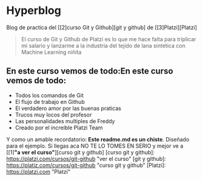 # Hyperblog
Blog de practica del [[2]curso Git y Github][git y github] de [[3]Platzi][Platzi]
>El curso de Git y Github de Platzi es lo que me hace falta para triplicar mi salario y lanzarme a la industria del tejido de lana sintetica con Machine Learning
>niñita

## En este curso vemos de todo:En este curso vemos de todo:
* Todos los comandos de Git
* El flujo de trabajo en Github
* El verdadero amor por las buenas praticas
* Trucos muy locos del profesor
* Las personalidades multiples de Freddy
* Creado por el increible Platzi Team

Y como un amable recordatorio: **Este readme.md es un chiste**. Diseñado para el ejemplo. Si llegas aca NO TE LO TOMES EN SERIO y mejor ve a [[1]**"a ver el curso"**][curso git y github]
[curso git y github]: https://platzi.com/cursos/git-github "ver el curso"
[git y github]: https://platiz.com/cursos/git-github "curso git y github"
[Platzi]: https://platzi.com "Platzi"